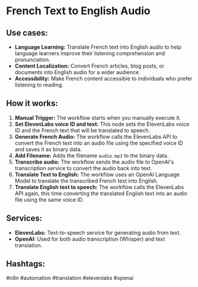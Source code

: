 # French Text to English Audio

## Use cases:

- **Language Learning:** Translate French text into English audio to help language learners improve their listening comprehension and pronunciation.
- **Content Localization:** Convert French articles, blog posts, or documents into English audio for a wider audience.
- **Accessibility:** Make French content accessible to individuals who prefer listening to reading.

## How it works:

1.  **Manual Trigger:** The workflow starts when you manually execute it.
2.  **Set ElevenLabs voice ID and text:** This node sets the ElevenLabs voice ID and the French text that will be translated to speech.
3.  **Generate French Audio:** The workflow calls the ElevenLabs API to convert the French text into an audio file using the specified voice ID and saves it as binary data.
4.  **Add Filename:** Adds the filename `audio.mp3` to the binary data.
5.  **Transcribe audio:** The workflow sends the audio file to OpenAI's transcription service to convert the audio back into text.
6.  **Translate Text to English:** The workflow uses an OpenAI Language Model to translate the transcribed French text into English.
7.  **Translate English text to speech:** The workflow calls the ElevenLabs API again, this time converting the translated English text into an audio file using the same voice ID.

## Services:

-   **ElevenLabs:** Text-to-speech service for generating audio from text.
-   **OpenAI:** Used for both audio transcription (Whisper) and text translation.

## Hashtags:

#n8n #automation #translation #elevenlabs #openai
